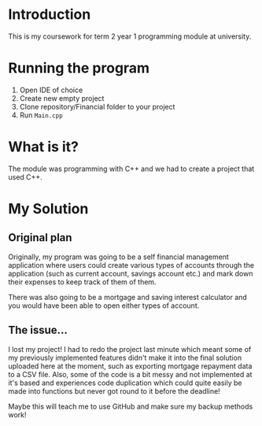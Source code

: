 # Introduction
This is my coursework for term 2 year 1 programming module at university.

# Running the program
1. Open IDE of choice
2. Create new empty project
3. Clone repository/Financial folder to your project
4. Run `Main.cpp`

# What is it?
The module was programming with C++ and we had to create a project that used C++.

# My Solution
## Original plan
Originally, my program was going to be a self financial management application where users could create various types of accounts through the application (such as current account, savings account etc.) and mark down their expenses to keep track of them of them.

There was also going to be a mortgage and saving interest calculator and you would have been able to open either types of account.

## The issue...
I lost my project! I had to redo the project last minute which meant some of my previously implemented features didn't make it into the final solution uploaded here at the moment, such as exporting mortgage repayment data to a CSV file. Also, some of the code is a bit messy and not implemented at it's based and experiences code duplication which could quite easily be made into functions but never got round to it before the deadline!

Maybe this will teach me to use GitHub and make sure my backup methods work!
